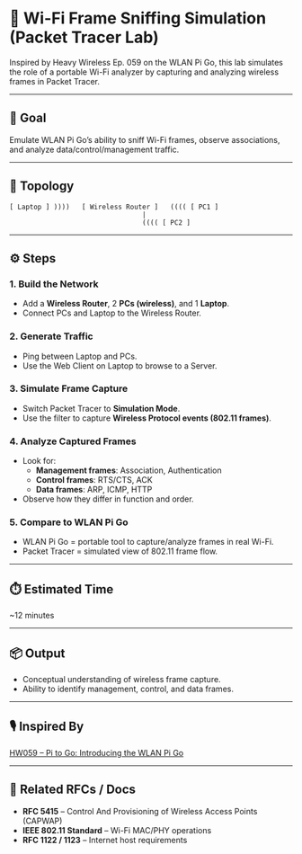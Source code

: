 # 📶 Wi-Fi Frame Sniffing Simulation (Packet Tracer Lab)

Inspired by Heavy Wireless Ep. 059 on the WLAN Pi Go, this lab simulates the role of a portable Wi-Fi analyzer by capturing and analyzing wireless frames in Packet Tracer.

---

## 🎯 Goal
Emulate WLAN Pi Go’s ability to sniff Wi-Fi frames, observe associations, and analyze data/control/management traffic.

---

## 🧱 Topology
```
[ Laptop ] ))))   [ Wireless Router ]   (((( [ PC1 ]
                                 |
                                 (((( [ PC2 ]
```

---

## ⚙️ Steps

### 1. Build the Network
- Add a **Wireless Router**, 2 **PCs (wireless)**, and 1 **Laptop**.
- Connect PCs and Laptop to the Wireless Router.

### 2. Generate Traffic
- Ping between Laptop and PCs.
- Use the Web Client on Laptop to browse to a Server.

### 3. Simulate Frame Capture
- Switch Packet Tracer to **Simulation Mode**.
- Use the filter to capture **Wireless Protocol events (802.11 frames)**.

### 4. Analyze Captured Frames
- Look for:  
  - **Management frames**: Association, Authentication  
  - **Control frames**: RTS/CTS, ACK  
  - **Data frames**: ARP, ICMP, HTTP  
- Observe how they differ in function and order.

### 5. Compare to WLAN Pi Go
- WLAN Pi Go = portable tool to capture/analyze frames in real Wi-Fi.  
- Packet Tracer = simulated view of 802.11 frame flow.  

---

## ⏱️ Estimated Time
~12 minutes

---

## 📦 Output
- Conceptual understanding of wireless frame capture.  
- Ability to identify management, control, and data frames.  

---

## 🎙️ Inspired By
[HW059 – Pi to Go: Introducing the WLAN Pi Go](https://packetpushers.net/podcast/heavy-wireless-059-pi-to-go-introducing-the-wlan-pi-go)

---

## 📜 Related RFCs / Docs
- **RFC 5415** – Control And Provisioning of Wireless Access Points (CAPWAP)  
- **IEEE 802.11 Standard** – Wi-Fi MAC/PHY operations  
- **RFC 1122 / 1123** – Internet host requirements  
